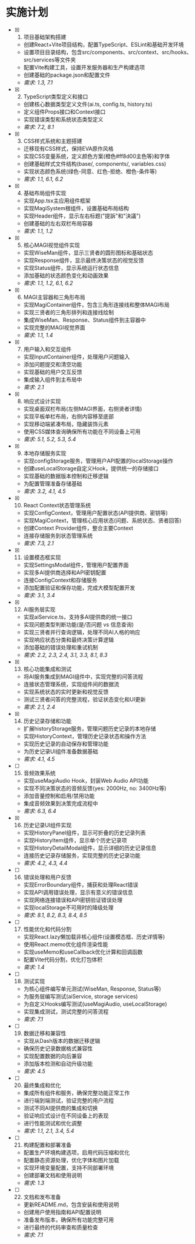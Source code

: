 # 实施计划

- [x] 1. 项目基础架构搭建
  - 创建React+Vite项目结构，配置TypeScript、ESLint和基础开发环境
  - 设置项目目录结构，包含src/components、src/context、src/hooks、src/services等文件夹
  - 配置Vite构建工具，设置开发服务器和生产构建选项
  - 创建基础的package.json和配置文件
  - _需求: 1.3, 7.1_

- [x] 2. TypeScript类型定义和接口
  - 创建核心数据类型定义文件(ai.ts, config.ts, history.ts)
  - 定义组件Props接口和Context接口
  - 实现错误类型和系统状态类型定义
  - _需求: 7.2, 8.1_

- [x] 3. CSS样式系统和主题搭建
  - 迁移现有CSS样式，保持EVA原作风格
  - 实现CSS变量系统，定义颜色方案(橙色#ff8d00主色等)和字体
  - 创建基础样式文件结构(base/, components/, variables.css)
  - 实现状态颜色系统(绿色-同意、红色-拒绝、橙色-条件等)
  - _需求: 1.1, 6.1, 6.2_

- [x] 4. 基础布局组件实现
  - 实现App.tsx主应用组件框架
  - 实现MagiSystem根组件，设置基础布局结构
  - 实现Header组件，显示左右标题("提訴"和"決議")
  - 创建基础的左右双栏布局容器
  - _需求: 1.1, 1.2_

- [x] 5. 核心MAGI视觉组件实现
  - 实现WiseMan组件，显示三贤者的圆形图标和基础状态
  - 实现Response组件，显示最终决策状态的视觉反馈
  - 实现Status组件，显示系统运行状态信息
  - 添加基础的状态颜色变化和动画效果
  - _需求: 1.1, 1.2, 6.1, 6.2_

- [x] 6. MAGI主容器和三角形布局
  - 实现MagiContainer组件，包含三角形连接线和整体MAGI布局
  - 实现三贤者的三角形排列和连接线绘制
  - 集成WiseMan、Response、Status组件到主容器中
  - 实现完整的MAGI视觉界面
  - _需求: 1.1, 1.4_

- [x] 7. 用户输入和交互组件
  - 实现InputContainer组件，处理用户问题输入
  - 添加问题提交和清空功能
  - 实现基础的用户交互反馈
  - 集成输入组件到主布局中
  - _需求: 2.1_

- [x] 8. 响应式设计实现
  - 实现桌面双栏布局(左侧MAGI界面，右侧贤者详情)
  - 实现平板单栏布局，右侧内容移至底部
  - 实现移动端紧凑布局，隐藏装饰元素
  - 使用CSS媒体查询确保所有功能在不同设备上可用
  - _需求: 5.1, 5.2, 5.3, 5.4_

- [x] 9. 本地存储服务实现
  - 实现configStorage服务，管理用户API配置的localStorage操作
  - 创建useLocalStorage自定义Hook，提供统一的存储接口
  - 实现基础的数据版本控制和迁移逻辑
  - 为配置管理准备存储基础 
  - _需求: 3.2, 4.1, 4.5_

- [x] 10. React Context状态管理系统
  - 实现ConfigContext，管理用户配置状态(API提供商、密钥等)
  - 实现MagiContext，管理核心应用状态(问题、系统状态、贤者回答)
  - 创建Context Provider组件，整合主要Context
  - 连接存储服务到状态管理系统
  - _需求: 7.3, 2.1_

- [x] 11. 设置模态框实现
  - 实现SettingsModal组件，管理用户配置界面
  - 实现多AI提供商选择和API密钥配置
  - 连接ConfigContext和存储服务
  - 添加配置验证和保存功能，完成大模型配置开发
  - _需求: 3.1, 3.4_

- [x] 12. AI服务层实现
  - 实现aiService.ts，支持多AI提供商的统一接口
  - 实现问题类型判断功能(是/否问题 vs 信息查询)
  - 实现三贤者并行查询逻辑，处理不同AI人格的响应
  - 实现响应状态分类和最终决策计算逻辑
  - 添加基础的错误处理和重试机制
  - _需求: 2.2, 2.3, 2.4, 3.1, 3.3, 8.1, 8.3_

- [x] 13. 核心功能集成和测试
  - 将AI服务集成到MAGI组件中，实现完整的问答流程
  - 连接状态管理系统，实现组件间的数据流
  - 实现系统状态的实时更新和视觉反馈
  - 测试三贤者问答的完整流程，验证状态变化和UI更新
  - _需求: 2.1, 2.4_

- [x] 14. 历史记录存储和功能
  - 扩展historyStorage服务，管理问题历史记录的本地存储
  - 实现HistoryContext，管理历史记录状态和操作方法
  - 实现历史记录的自动保存和管理功能
  - 为历史记录UI组件准备数据基础
  - _需求: 4.1, 4.5_

- [ ] 15. 音频效果系统
  - 实现useMagiAudio Hook，封装Web Audio API功能
  - 实现不同决策状态的音频反馈(yes: 2000Hz, no: 3400Hz等)
  - 添加音量控制和启用/禁用功能
  - 集成音频效果到决策完成流程中
  - _需求: 6.3, 6.4_

- [x] 16. 历史记录UI组件实现
  - 实现HistoryPanel组件，显示可折叠的历史记录列表
  - 实现HistoryItem组件，显示单个历史记录项
  - 实现HistoryDetailModal组件，显示详细的历史记录信息
  - 连接历史记录存储服务，实现完整的历史记录功能
  - _需求: 4.2, 4.3, 4.4_

- [ ] 16. 错误处理和用户反馈
  - 实现ErrorBoundary组件，捕获和处理React错误
  - 实现API调用错误处理，显示有意义的错误信息
  - 实现网络连接错误和API密钥验证错误处理
  - 实现localStorage不可用时的降级处理
  - _需求: 8.1, 8.2, 8.3, 8.4, 8.5_

- [ ] 17. 性能优化和代码分割
  - 实现React.lazy懒加载非核心组件(设置模态框、历史详情等)
  - 使用React.memo优化组件渲染性能
  - 实现useMemo和useCallback优化计算和回调函数
  - 配置Vite代码分割，优化打包体积
  - _需求: 1.4_

- [ ] 18. 测试实现
  - 为核心组件编写单元测试(WiseMan, Response, Status等)
  - 为服务层编写测试(aiService, storage services)
  - 为自定义Hooks编写测试(useMagiAudio, useLocalStorage)
  - 实现集成测试，测试完整的问答流程
  - _需求: 7.1_

- [ ] 19. 数据迁移和兼容性
  - 实现从Dash版本的数据迁移逻辑
  - 确保历史记录数据格式兼容性
  - 实现配置数据的向后兼容
  - 添加版本检测和自动升级功能
  - _需求: 4.5_

- [ ] 20. 最终集成和优化
  - 集成所有组件和服务，确保完整功能正常工作
  - 进行端到端测试，验证完整的用户流程
  - 测试不同AI提供商的集成和切换
  - 验证响应式设计在不同设备上的表现
  - 进行性能测试和优化调整
  - _需求: 1.1, 2.1, 3.4, 5.4_

- [ ] 21. 构建配置和部署准备
  - 配置生产环境构建选项，启用代码压缩和优化
  - 配置静态资源处理，优化字体和图片加载
  - 实现环境变量配置，支持不同部署环境
  - 创建部署文档和使用说明
  - _需求: 1.3_

- [ ] 22. 文档和发布准备
  - 更新README.md，包含安装和使用说明
  - 创建用户使用指南和API配置说明
  - 准备发布版本，确保所有功能完整可用
  - 进行最终的代码审查和质量检查
  - _需求: 7.1_
